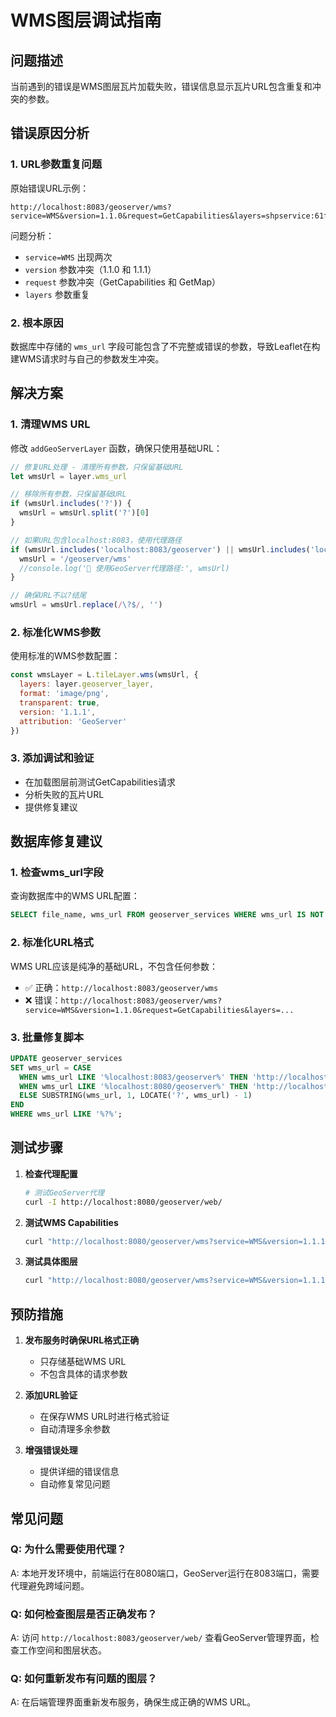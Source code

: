 # WMS图层调试指南

## 问题描述

当前遇到的错误是WMS图层瓦片加载失败，错误信息显示瓦片URL包含重复和冲突的参数。

## 错误原因分析

### 1. URL参数重复问题

原始错误URL示例：
```
http://localhost:8083/geoserver/wms?service=WMS&version=1.1.0&request=GetCapabilities&layers=shpservice:61f8dae0a46744238ec43d96861024cf_store&service=WMS&request=GetMap&layers=shpservice%3A61f8dae0a46744238ec43d96861024cf_store&styles=&format=image%2Fpng&transparent=true&version=1.1.1&width=256&height=256&srs=EPSG%3A3857&bbox=...
```

问题分析：
- `service=WMS` 出现两次
- `version` 参数冲突（1.1.0 和 1.1.1）
- `request` 参数冲突（GetCapabilities 和 GetMap）
- `layers` 参数重复

### 2. 根本原因

数据库中存储的 `wms_url` 字段可能包含了不完整或错误的参数，导致Leaflet在构建WMS请求时与自己的参数发生冲突。

## 解决方案

### 1. 清理WMS URL

修改 `addGeoServerLayer` 函数，确保只使用基础URL：

```javascript
// 修复URL处理 - 清理所有参数，只保留基础URL
let wmsUrl = layer.wms_url

// 移除所有参数，只保留基础URL
if (wmsUrl.includes('?')) {
  wmsUrl = wmsUrl.split('?')[0]
}

// 如果URL包含localhost:8083，使用代理路径
if (wmsUrl.includes('localhost:8083/geoserver') || wmsUrl.includes('localhost:8080/geoserver')) {
  wmsUrl = '/geoserver/wms'
  //console.log('🔄 使用GeoServer代理路径:', wmsUrl)
}

// 确保URL不以?结尾
wmsUrl = wmsUrl.replace(/\?$/, '')
```

### 2. 标准化WMS参数

使用标准的WMS参数配置：

```javascript
const wmsLayer = L.tileLayer.wms(wmsUrl, {
  layers: layer.geoserver_layer,
  format: 'image/png',
  transparent: true,
  version: '1.1.1',
  attribution: 'GeoServer'
})
```

### 3. 添加调试和验证

- 在加载图层前测试GetCapabilities请求
- 分析失败的瓦片URL
- 提供修复建议

## 数据库修复建议

### 1. 检查wms_url字段

查询数据库中的WMS URL配置：
```sql
SELECT file_name, wms_url FROM geoserver_services WHERE wms_url IS NOT NULL;
```

### 2. 标准化URL格式

WMS URL应该是纯净的基础URL，不包含任何参数：
- ✅ 正确：`http://localhost:8083/geoserver/wms`
- ❌ 错误：`http://localhost:8083/geoserver/wms?service=WMS&version=1.1.0&request=GetCapabilities&layers=...`

### 3. 批量修复脚本

```sql
UPDATE geoserver_services 
SET wms_url = CASE 
  WHEN wms_url LIKE '%localhost:8083/geoserver%' THEN 'http://localhost:8083/geoserver/wms'
  WHEN wms_url LIKE '%localhost:8080/geoserver%' THEN 'http://localhost:8080/geoserver/wms'
  ELSE SUBSTRING(wms_url, 1, LOCATE('?', wms_url) - 1)
END
WHERE wms_url LIKE '%?%';
```

## 测试步骤

1. **检查代理配置**
   ```bash
   # 测试GeoServer代理
   curl -I http://localhost:8080/geoserver/web/
   ```

2. **测试WMS Capabilities**
   ```bash
   curl "http://localhost:8080/geoserver/wms?service=WMS&version=1.1.1&request=GetCapabilities"
   ```

3. **测试具体图层**
   ```bash
   curl "http://localhost:8080/geoserver/wms?service=WMS&version=1.1.1&request=GetMap&layers=shpservice:图层名&styles=&format=image/png&transparent=true&width=256&height=256&srs=EPSG:3857&bbox=坐标范围"
   ```

## 预防措施

1. **发布服务时确保URL格式正确**
   - 只存储基础WMS URL
   - 不包含具体的请求参数

2. **添加URL验证**
   - 在保存WMS URL时进行格式验证
   - 自动清理多余参数

3. **增强错误处理**
   - 提供详细的错误信息
   - 自动修复常见问题

## 常见问题

### Q: 为什么需要使用代理？
A: 本地开发环境中，前端运行在8080端口，GeoServer运行在8083端口，需要代理避免跨域问题。

### Q: 如何检查图层是否正确发布？
A: 访问 `http://localhost:8083/geoserver/web/` 查看GeoServer管理界面，检查工作空间和图层状态。

### Q: 如何重新发布有问题的图层？
A: 在后端管理界面重新发布服务，确保生成正确的WMS URL。 